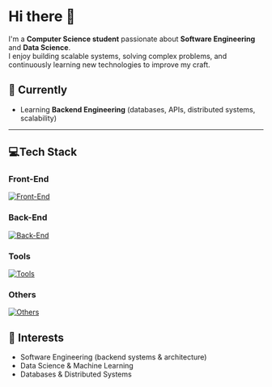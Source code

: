 # Hi there 👋

I'm a **Computer Science student** passionate about **Software Engineering** and **Data Science**.  
I enjoy building scalable systems, solving complex problems, and continuously learning new technologies to improve my craft.


## 📖 Currently
- Learning **Backend Engineering** (databases, APIs, distributed systems, scalability)

---

## 💻Tech Stack

### Front-End  
[![Front-End](https://skillicons.dev/icons?i=js,html,css,react,tailwind)](https://skillicons.dev)

### Back-End  
[![Back-End](https://skillicons.dev/icons?i=nodejs,mongodb,expressjs,ts,postgres,redis)](https://skillicons.dev)

### Tools  
[![Tools](https://skillicons.dev/icons?i=github,git,vscode,postman)](https://skillicons.dev)

### Others  
[![Others](https://skillicons.dev/icons?i=python,java,mysql)](https://skillicons.dev)

## 📌 Interests
- Software Engineering (backend systems & architecture)  
- Data Science & Machine Learning  
- Databases & Distributed Systems  
